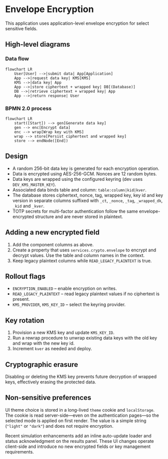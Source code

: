 # Envelope Encryption

This application uses application-level envelope encryption for select
sensitive fields.

## High-level diagrams

### Data flow

```mermaid
flowchart LR
    User[User] -->|submit data| App[Application]
    App -->|request data key| KMS[KMS]
    KMS -->|data key| App
    App -->|store ciphertext + wrapped key| DB[(Database)]
    DB -->|retrieve ciphertext + wrapped key| App
    App -->|return response| User
```

### BPMN 2.0 process

```mermaid
flowchart LR
    start([Start]) --> gen[Generate data key]
    gen --> enc[Encrypt data]
    enc --> wrap[Wrap key with KMS]
    wrap --> store[Persist ciphertext and wrapped key]
    store --> endNode([End])
```

## Design

* A random 256-bit data key is generated for each encryption operation.
* Data is encrypted using AES-256-GCM. Nonces are 12 random bytes.
* Data keys are wrapped using the configured keyring (dev uses
  `DEV_KMS_MASTER_KEY`).
* Associated data binds table and column: `table:column|kid|kver`.
* The database stores ciphertext, nonce, tag, wrapped key, key id and
  key version in separate columns suffixed with `_ct`, `_nonce`, `_tag`,
  `_wrapped_dk`, `_kid` and `_kver`.
* TOTP secrets for multi-factor authentication follow the same
  envelope-encrypted structure and are never stored in plaintext.

## Adding a new encrypted field

1. Add the component columns as above.
2. Create a property that uses `services.crypto.envelope` to encrypt and
   decrypt values. Use the table and column names in the context.
3. Keep legacy plaintext columns while `READ_LEGACY_PLAINTEXT` is true.

## Rollout flags

* `ENCRYPTION_ENABLED` – enable encryption on writes.
* `READ_LEGACY_PLAINTEXT` – read legacy plaintext values if no
  ciphertext is present.
* `KMS_PROVIDER`, `KMS_KEY_ID` – select the keyring provider.

## Key rotation

1. Provision a new KMS key and update `KMS_KEY_ID`.
2. Run a rewrap procedure to unwrap existing data keys with the old key
   and wrap with the new key id.
3. Increment `kver` as needed and deploy.

## Cryptographic erasure

Disabling or deleting the KMS key prevents future decryption of wrapped
keys, effectively erasing the protected data.

## Non-sensitive preferences

UI theme choice is stored in a long-lived `theme` cookie and
`localStorage`. The cookie is read server-side—even on the authentication
pages—so the selected mode is applied on first render. The value is a
simple string (`"light"` or `"dark"`) and does not require encryption.

Recent simulation enhancements add an inline auto-update loader and
status acknowledgment on the results panel. These UI changes operate
client-side and introduce no new encrypted fields or key management
requirements.
